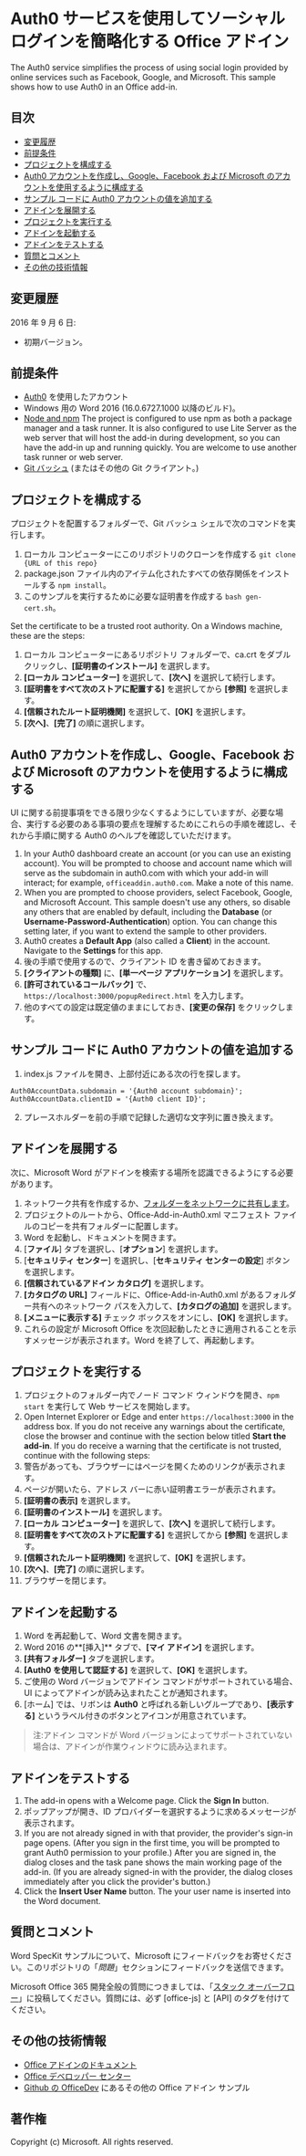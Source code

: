 # <a name="office-add-in-that-uses-the-auth0-service-to-simplify-social-login"></a>Auth0 サービスを使用してソーシャル ログインを簡略化する Office アドイン

The Auth0 service simplifies the process of using social login provided by online services such as Facebook, Google, and Microsoft. This sample shows how to use Auth0 in an Office add-in. 

## <a name="table-of-contents"></a>目次
* [変更履歴](#change-history)
* [前提条件](#prerequisites)
* [プロジェクトを構成する](#configure-the-project)
* [Auth0 アカウントを作成し、Google、Facebook および Microsoft のアカウントを使用するように構成する](#create-an-auth0-account-and-configure-it-to-use-google,-facebook,-and-microsoft-account)
* [サンプル コードに Auth0 アカウントの値を追加する](#add-your-auth0-account-values-to-the-sample-code)
* [アドインを展開する](#deploy-the-add-in)
* [プロジェクトを実行する](#run-the-project)
* [アドインを起動する](#start-the-add-in)
* [アドインをテストする](#test-the-add-in)
* [質問とコメント](#questions-and-comments)
* [その他の技術情報](#additional-resources)

## <a name="change-history"></a>変更履歴

2016 年 9 月 6 日:

* 初期バージョン。

## <a name="prerequisites"></a>前提条件

* [Auth0](https://auth0.com) を使用したアカウント
* Windows 用の Word 2016 (16.0.6727.1000 以降のビルド)。
* [Node and npm](https://nodejs.org/en/) The project is configured to use npm as both a package manager and a task runner. It is also configured to use Lite Server as the web server that will host the add-in during development, so you can have the add-in up and running quickly. You are welcome to use another task runner or web server.
* [Git バッシュ](https://git-scm.com/downloads) (またはその他の Git クライアント。)

## <a name="configure-the-project"></a>プロジェクトを構成する

プロジェクトを配置するフォルダーで、Git バッシュ シェルで次のコマンドを実行します。

1. ローカル コンピューターにこのリポジトリのクローンを作成する ```git clone {URL of this repo}```
2. package.json ファイル内のアイテム化されたすべての依存関係をインストールする ```npm install```。
3. このサンプルを実行するために必要な証明書を作成する ```bash gen-cert.sh```。 

Set the certificate to be a trusted root authority. On a Windows machine, these are the steps:

1. ローカル コンピューターにあるリポジトリ フォルダーで、ca.crt をダブルクリックし、**[証明書のインストール]** を選択します。 
2. **[ローカル コンピューター]** を選択して、**[次へ]** を選択して続行します。 
3. **[証明書をすべて次のストアに配置する]** を選択してから **[参照]** を選択します。
4. **[信頼されたルート証明機関]** を選択して、**[OK]** を選択します。 
5. **[次へ]**、**[完了]** の順に選択します。 

## <a name="create-an-auth0-account-and-configure-it-to-use-google,-facebook,-and-microsoft-account"></a>Auth0 アカウントを作成し、Google、Facebook および Microsoft のアカウントを使用するように構成する

UI に関する前提事項をできる限り少なくするようにしていますが、必要な場合、実行する必要のある事項の要点を理解するためにこれらの手順を確認し、それから手順に関する Auth0 のヘルプを確認していただけます。

1. In your Auth0 dashboard create an account (or you can use an existing account). You will be prompted to choose and account name which will serve as the subdomain in auth0.com with which your add-in will interact; for example, `officeaddin.auth0.com`. Make a note of this name.
2. When you are prompted to choose providers, select Facebook, Google, and Microsoft Account. This sample doesn't use any others, so disable any others that are enabled by default, including the **Database** (or **Username-Password-Authentication**) option. You can change this setting later, if you want to extend the sample to other providers.
3. Auth0 creates a **Default App** (also called a **Client**) in the account. Navigate to the **Settings** for this app.
4. 後の手順で使用するので、クライアント ID を書き留めておきます。
5. **[クライアントの種類]** に、**[単一ページ アプリケーション]** を選択します。 
6. **[許可されているコールバック]** で、`https://localhost:3000/popupRedirect.html` を入力します。
7. 他のすべての設定は既定値のままにしておき、**[変更の保存]** をクリックします。

## <a name="add-your-auth0-account-values-to-the-sample-code"></a>サンプル コードに Auth0 アカウントの値を追加する

1. index.js ファイルを開き、上部付近にある次の行を探します。
```
Auth0AccountData.subdomain = '{Auth0 account subdomain}';
Auth0AccountData.clientID = '{Auth0 client ID}';
```
2. プレースホルダーを前の手順で記録した適切な文字列に置き換えます。

## <a name="deploy-the-add-in"></a>アドインを展開する

次に、Microsoft Word がアドインを検索する場所を認識できるようにする必要があります。

1. ネットワーク共有を作成するか、[フォルダーをネットワークに共有します](https://technet.microsoft.com/en-us/library/cc770880.aspx)。
2. プロジェクトのルートから、Office-Add-in-Auth0.xml マニフェスト ファイルのコピーを共有フォルダーに配置します。
3. Word を起動し、ドキュメントを開きます。
4. [**ファイル**] タブを選択し、[**オプション**] を選択します。
5. [**セキュリティ センター**] を選択し、[**セキュリティ センターの設定**] ボタンを選択します。
6. **[信頼されているアドイン カタログ]** を選択します。
7. **[カタログの URL]** フィールドに、Office-Add-in-Auth0.xml があるフォルダー共有へのネットワーク パスを入力して、**[カタログの追加]** を選択します。
8. **[メニューに表示する]** チェック ボックスをオンにし、**[OK]** を選択します。
9. これらの設定が Microsoft Office を次回起動したときに適用されることを示すメッセージが表示されます。Word を終了して、再起動します。

## <a name="run-the-project"></a>プロジェクトを実行する

1. プロジェクトのフォルダー内でノード コマンド ウィンドウを開き、```npm start``` を実行して Web サービスを開始します。
2. Open Internet Explorer or Edge and enter ```https://localhost:3000``` in the address box. If you do not receive any warnings about the certificate, close the browser and continue with the section below titled **Start the add-in**. If you do receive a warning that the certificate is not trusted, continue with the following steps:
3. 警告があっても、ブラウザーにはページを開くためのリンクが表示されます。
4. ページが開いたら、アドレス バーに赤い証明書エラーが表示されます。
5. **[証明書の表示]** を選択します。
5. **[証明書のインストール]** を選択します。
4. **[ローカル コンピューター]** を選択して、**[次へ]** を選択して続行します。 
3. **[証明書をすべて次のストアに配置する]** を選択してから **[参照]** を選択します。
4. **[信頼されたルート証明機関]** を選択して、**[OK]** を選択します。 
5. **[次へ]**、**[完了]** の順に選択します。
6. ブラウザーを閉じます。

## <a name="start-the-add-in"></a>アドインを起動する

1. Word を再起動して、Word 文書を開きます。
2. Word 2016 の**[挿入]** タブで、**[マイ アドイン]** を選択します。
3. **[共有フォルダー]** タブを選択します。
4. **[Auth0 を使用して認証する]** を選択して、**[OK]** を選択します。
5. ご使用の Word バージョンでアドイン コマンドがサポートされている場合、UI によってアドインが読み込まれたことが通知されます。
6. [ホーム] では、リボンは **Auth0** と呼ばれる新しいグループであり、**[表示する]** というラベル付きのボタンとアイコンが用意されています。

 > 注:アドイン コマンドが Word バージョンによってサポートされていない場合は、アドインが作業ウィンドウに読み込まれます。

## <a name="test-the-add-in"></a>アドインをテストする

1. The add-in opens with a Welcome page. Click the **Sign In** button.
2. ポップアップが開き、ID プロバイダーを選択するように求めるメッセージが表示されます。 
3. If you are not already signed in with that provider, the provider's sign-in page opens. (After you sign in the first time, you will be prompted to grant Auth0 permission to your profile.) After you are signed in, the dialog closes and the task pane shows the main working page of the add-in. (If you are already signed-in with the provider, the dialog closes immediately after you click the provider's button.)
4. Click the **Insert User Name** button. The your user name is inserted into the Word document.

## <a name="questions-and-comments"></a>質問とコメント

Word SpecKit サンプルについて、Microsoft にフィードバックをお寄せください。このリポジトリの「*問題*」セクションにフィードバックを送信できます。

Microsoft Office 365 開発全般の質問につきましては、「[スタック オーバーフロー](http://stackoverflow.com/questions/tagged/office-js+API)」に投稿してください。質問には、必ず [office-js] と [API] のタグを付けてください。

## <a name="additional-resources"></a>その他の技術情報

* [Office アドインのドキュメント](https://msdn.microsoft.com/en-us/library/office/jj220060.aspx)
* [Office デベロッパー センター](http://dev.office.com/)
* [Github の OfficeDev](https://github.com/officedev) にあるその他の Office アドイン サンプル

## <a name="copyright"></a>著作権
Copyright (c) Microsoft. All rights reserved.

